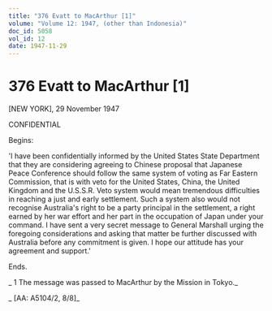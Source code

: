 ```yaml
---
title: "376 Evatt to MacArthur [1]"
volume: "Volume 12: 1947, (other than Indonesia)"
doc_id: 5058
vol_id: 12
date: 1947-11-29
---
```


# 376 Evatt to MacArthur [1]

[NEW YORK], 29 November 1947

CONFIDENTIAL

Begins:

'I have been confidentially informed by the United States State Department that they are considering agreeing to Chinese proposal that Japanese Peace Conference should follow the same system of voting as Far Eastern Commission, that is with veto for the United States, China, the United Kingdom and the U.S.S.R. Veto system would mean tremendous difficulties in reaching a just and early settlement. Such a system also would not recognise Australia's right to be a party principal in the settlement, a right earned by her war effort and her part in the occupation of Japan under your command. I have sent a very secret message to General Marshall urging the foregoing considerations and asking that matter be further discussed with Australia before any commitment is given. I hope our attitude has your agreement and support.'

Ends.

_ 1 The message was passed to MacArthur by the Mission in Tokyo._

_ [AA: A5104/2, 8/8]_
